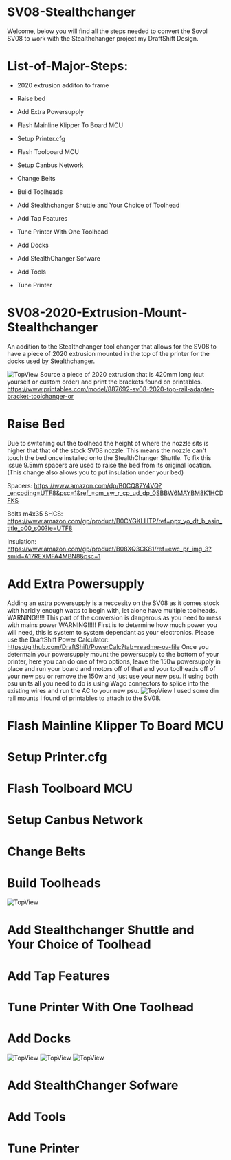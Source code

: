 # SV08-Stealthchanger
Welcome, below you will find all the steps needed to convert the Sovol SV08 to work with the Stealthchanger project my DraftShift Design.

# List-of-Major-Steps:
- 2020 extrusion additon to frame
* Raise bed
+ Add Extra Powersupply
- Flash Mainline Klipper To Board MCU
* Setup Printer.cfg
+ Flash Toolboard MCU
- Setup Canbus Network
* Change Belts
+ Build Toolheads
- Add Stealthchanger Shuttle and Your Choice of Toolhead
* Add Tap Features
+ Tune Printer With One Toolhead
- Add Docks
* Add StealthChanger Sofware
+ Add Tools
- Tune Printer

# SV08-2020-Extrusion-Mount-Stealthchanger
An addition to the Stealthchanger tool changer that allows for the SV08 to have a piece of 2020 extrusion mounted in the top of the printer for the docks used by Stealthchanger.

![TopView](https://github.com/game8078/SV08-2020-Extrusion-Mount-Stealthchanger-/blob/main/photos/TopdownView%231.PNG)
Source a piece of 2020 extrusion that is 420mm long (cut yourself or custom order) and print the brackets found on printables. https://www.printables.com/model/887692-sv08-2020-top-rail-adapter-bracket-toolchanger-or  

# Raise Bed
Due to switching out the toolhead the height of where the nozzle sits is higher that that of the stock SV08 nozzle. This means the nozzle can't touch the bed once installed onto the StealthChanger Shuttle. To fix this issue 9.5mm spacers are used to raise the bed from its original location. (This change also allows you to put insulation under your bed)

Spacers: https://www.amazon.com/dp/B0CQ87Y4VQ?_encoding=UTF8&psc=1&ref_=cm_sw_r_cp_ud_dp_0SBBW6MAYBM8K1HCDFKS 

Bolts m4x35 SHCS: https://www.amazon.com/gp/product/B0CYGKLHTP/ref=ppx_yo_dt_b_asin_title_o00_s00?ie=UTF8 

Insulation: https://www.amazon.com/gp/product/B08XQ3CK81/ref=ewc_pr_img_3?smid=A17REXMFA4MBN8&psc=1 

# Add Extra Powersupply
Adding an extra powersupply is a neccesity on the SV08 as it comes stock with harldly enough watts to begin with, let alone have multiple toolheads. WARNING!!!!! This part of the conversion is dangerous as you need to mess with mains power  WARNING!!!!! First is to determine how much power you will need, this is system to system dependant as your electronics. Please use the DraftShift Power Calculator: https://github.com/DraftShift/PowerCalc?tab=readme-ov-file 
Once you determain your powersupply mount the powersupply to the bottom of your printer, here you can do one of two options, leave the 150w powersupply in place and run your board and motors off of that and your toolheads off of your new psu or remove the 150w and just use your new psu. If using both psu units all you need to do is using Wago connectors to splice into the existing wires and run the AC to your new psu. 
![TopView](https://github.com/game8078/SV08-Stealthchanger/blob/main/photos/Added%20Powersupply.jpg)
I used some din rail mounts I found of printables to attach to the SV08.
# Flash Mainline Klipper To Board MCU
# Setup Printer.cfg
# Flash Toolboard MCU
# Setup Canbus Network
# Change Belts
# Build Toolheads
![TopView](https://github.com/game8078/SV08-2020-Extrusion-Mount-Stealthchanger-/blob/main/photos/Hummingbird%20Extruder.jpg)
# Add Stealthchanger Shuttle and Your Choice of Toolhead
# Add Tap Features
# Tune Printer With One Toolhead
# Add Docks
![TopView](https://github.com/game8078/SV08-2020-Extrusion-Mount-Stealthchanger-/blob/main/photos/Modular%20Docks%20on%202020%20Extrusion.jpg)
![TopView](https://github.com/game8078/SV08-2020-Extrusion-Mount-Stealthchanger-/blob/main/photos/Front%20Modular%20Docks%20with%20Tools.jpg)
![TopView](https://github.com/game8078/SV08-2020-Extrusion-Mount-Stealthchanger-/blob/main/photos/Modular%20Docks%20With%20Tools.jpg)
# Add StealthChanger Sofware
# Add Tools
# Tune Printer
